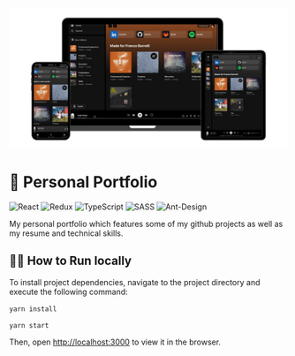 ![mockup](https://github.com/francoborrelli/portfolio/blob/main/public/images/readme/mockup.png?raw=true)

# 🎵 Personal Portfolio

![React](https://img.shields.io/badge/react-%2320232a.svg?style=for-the-badge&logo=react&logoColor=%2361DAFB)
![Redux](https://img.shields.io/badge/redux-%23593d88.svg?style=for-the-badge&logo=redux&logoColor=white)
![TypeScript](https://img.shields.io/badge/typescript-%23007ACC.svg?style=for-the-badge&logo=typescript&logoColor=white)
![SASS](https://img.shields.io/badge/SASS-hotpink.svg?style=for-the-badge&logo=SASS&logoColor=white)
![Ant-Design](https://img.shields.io/badge/-AntDesign-%230170FE?style=for-the-badge&logo=ant-design&logoColor=white)

My personal portfolio which features some of my github projects as well as my resume and technical skills. 


## 👨‍💻 How to Run locally

To install project dependencies, navigate to the project directory and execute the following command:

```
yarn install
```


```
yarn start
```

Then, open [http://localhost:3000](http://localhost:3000) to view it in the browser.

